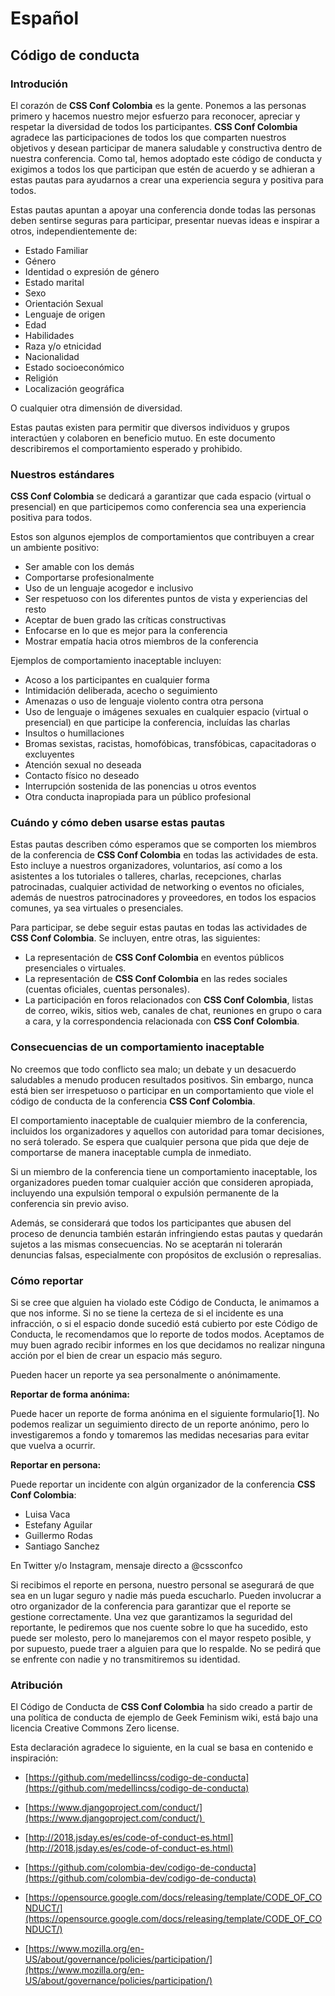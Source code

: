 # Español

## Código de conducta

### **Introdución**

El corazón de **CSS Conf Colombia** es la gente. Ponemos a las personas primero y hacemos nuestro mejor esfuerzo para reconocer, apreciar y respetar la diversidad de todos los participantes. **CSS Conf Colombia** agradece las participaciones de todos los que comparten nuestros objetivos y desean participar de manera saludable y constructiva dentro de nuestra conferencia. Como tal, hemos adoptado este código de conducta y exigimos a todos los que participan que estén de acuerdo y se adhieran a estas pautas para ayudarnos a crear una experiencia segura y positiva para todos.

Estas pautas apuntan a apoyar una conferencia donde todas las personas deben sentirse seguras para participar, presentar nuevas ideas e inspirar a otros, independientemente de:

- Estado Familiar
- Género
- Identidad o expresión de género
- Estado marital
- Sexo
- Orientación Sexual
- Lenguaje de origen
- Edad
- Habilidades
- Raza y/o etnicidad
- Nacionalidad
- Estado socioeconómico
- Religión
- Localización geográfica

O cualquier otra dimensión de diversidad.

Estas pautas existen para permitir que diversos individuos y grupos interactúen y colaboren en beneficio mutuo. En este documento describiremos el comportamiento esperado y prohibido.

### **Nuestros estándares**

**CSS Conf Colombia** se dedicará a garantizar que cada espacio (virtual o presencial) en que participemos como conferencia sea una experiencia positiva para todos.

Estos son algunos ejemplos de comportamientos que contribuyen a crear un ambiente positivo:

- Ser amable con los demás
- Comportarse profesionalmente
- Uso de un lenguaje acogedor e inclusivo
- Ser respetuoso con los diferentes puntos de vista y experiencias del resto
- Aceptar de buen grado las críticas constructivas
- Enfocarse en lo que es mejor para la conferencia
- Mostrar empatía hacia otros miembros de la conferencia

Ejemplos de comportamiento inaceptable incluyen:

- Acoso a los participantes en cualquier forma
- Intimidación deliberada, acecho o seguimiento
- Amenazas o uso de lenguaje violento contra otra persona
- Uso de lenguaje o imágenes sexuales en cualquier espacio (virtual o presencial) en que participe la conferencia, incluídas las charlas
- Insultos o humillaciones
- Bromas sexistas, racistas, homofóbicas, transfóbicas, capacitadoras o excluyentes
- Atención sexual no deseada
- Contacto físico no deseado
- Interrupción sostenida de las ponencias u otros eventos
- Otra conducta inapropiada para un público profesional

### **Cuándo y cómo deben usarse estas pautas**

Estas pautas describen cómo esperamos que se comporten los miembros de la conferencia de **CSS Conf Colombia** en todas las actividades de esta. Esto incluye a nuestros organizadores, voluntarios, así como a los asistentes a los tutoriales o talleres, charlas, recepciones, charlas patrocinadas, cualquier actividad de networking o eventos no oficiales, además de nuestros patrocinadores y proveedores, en todos los espacios comunes, ya sea virtuales o presenciales.

Para participar, se debe seguir estas pautas en todas las actividades de **CSS Conf Colombia**. Se incluyen, entre otras, las siguientes:

- La representación de **CSS Conf Colombia** en eventos públicos presenciales o virtuales.
- La representación de **CSS Conf Colombia** en las redes sociales (cuentas oficiales, cuentas personales).
- La participación en foros relacionados con **CSS Conf Colombia**, listas de correo, wikis, sitios web, canales de chat, reuniones en grupo o cara a cara, y la correspondencia relacionada con **CSS Conf Colombia**.

### **Consecuencias de un comportamiento inaceptable**

No creemos que todo conflicto sea malo; un debate y un desacuerdo saludables a menudo producen resultados positivos. Sin embargo, nunca está bien ser irrespetuoso o participar en un comportamiento que viole el código de conducta de la conferencia **CSS Conf Colombia**.

El comportamiento inaceptable de cualquier miembro de la conferencia, incluidos los organizadores y aquellos con autoridad para tomar decisiones, no será tolerado. Se espera que cualquier persona que pida que deje de comportarse de manera inaceptable cumpla de inmediato.

Si un miembro de la conferencia tiene un comportamiento inaceptable, los organizadores pueden tomar cualquier acción que consideren apropiada, incluyendo una expulsión temporal o expulsión permanente de la conferencia sin previo aviso.

Además, se considerará que todos los participantes que abusen del proceso de denuncia también estarán infringiendo estas pautas y quedarán sujetos a las mismas consecuencias. No se aceptarán ni tolerarán denuncias falsas, especialmente con propósitos de exclusión o represalias.

### **Cómo reportar**

Si se cree que alguien ha violado este Código de Conducta, le animamos a que nos informe. Si no se tiene la certeza de si el incidente es una infracción, o si el espacio donde sucedió está cubierto por este Código de Conducta, le recomendamos que lo reporte de todos modos. Aceptamos de muy buen agrado recibir informes en los que decidamos no realizar ninguna acción por el bien de crear un espacio más seguro.

Pueden hacer un reporte ya sea personalmente o anónimamente.

**Reportar de forma anónima:**

Puede hacer un reporte de forma anónima en el siguiente formulario[1]. No podemos realizar un seguimiento directo de un reporte anónimo, pero lo investigaremos a fondo y tomaremos las medidas necesarias para evitar que vuelva a ocurrir.

**Reportar en persona:**

Puede reportar un incidente con algún organizador de la conferencia **CSS Conf Colombia**:

- Luisa Vaca
- Estefany Aguilar
- Guillermo Rodas
- Santiago Sanchez

En Twitter y/o Instagram, mensaje directo a @cssconfco    

Si recibimos el reporte en persona, nuestro personal se asegurará de que sea en un lugar seguro y nadie más pueda escucharlo. Pueden involucrar a otro organizador de la conferencia para garantizar que el reporte se gestione correctamente. Una vez que garantizamos la seguridad del reportante, le pediremos que nos cuente sobre lo que ha sucedido, esto puede ser molesto, pero lo manejaremos con el mayor respeto posible, y por supuesto, puede traer a alguien para que lo respalde. No se pedirá que se enfrente con nadie y no transmitiremos su identidad.

### **Atribución**

El Código de Conducta de **CSS Conf Colombia** ha sido creado a partir de una política de conducta de ejemplo de Geek Feminism wiki, está bajo una licencia Creative Commons Zero license.

Esta declaración agradece lo siguiente, en la cual se basa en contenido e inspiración:

- [https://github.com/medellincss/codigo-de-conducta](https://github.com/medellincss/codigo-de-conducta)

- [https://www.djangoproject.com/conduct/](https://www.djangoproject.com/conduct/) 

- [http://2018.jsday.es/es/code-of-conduct-es.html](http://2018.jsday.es/es/code-of-conduct-es.html)

- [https://github.com/colombia-dev/codigo-de-conducta](https://github.com/colombia-dev/codigo-de-conducta)

- [https://opensource.google.com/docs/releasing/template/CODE_OF_CONDUCT/](https://opensource.google.com/docs/releasing/template/CODE_OF_CONDUCT/)

- [https://www.mozilla.org/en-US/about/governance/policies/participation/](https://www.mozilla.org/en-US/about/governance/policies/participation/)
